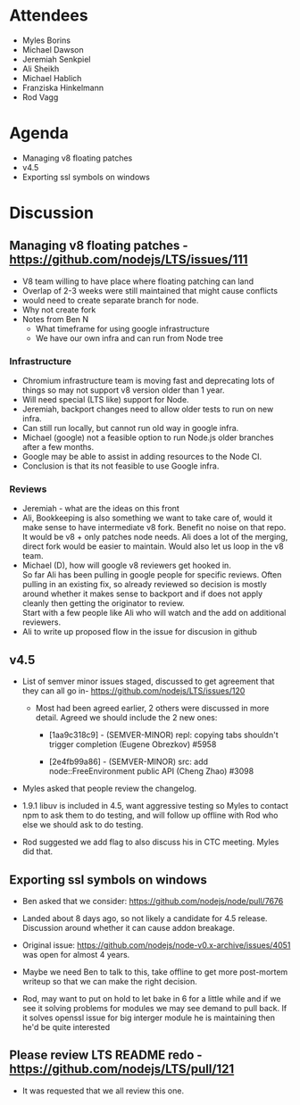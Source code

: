 # Attendees

* Myles Borins
* Michael Dawson
* Jeremiah Senkpiel
* Ali Sheikh
* Michael Hablich
* Franziska Hinkelmann
* Rod Vagg

# Agenda

* Managing v8 floating patches
* v4.5
* Exporting ssl symbols on windows

# Discussion

## Managing v8 floating patches - https://github.com/nodejs/LTS/issues/111

* V8 team willing to have place where floating patching can land
* Overlap of 2-3 weeks were still maintained that might cause conflicts
* would need to create separate branch for node.
* Why not create fork
* Notes from Ben N
  * What timeframe for using google infrastructure
  * We have our own infra and can run from Node tree

### Infrastructure
* Chromium infrastructure team is moving fast and deprecating lots of things so may
  not support v8 version older than 1 year.
* Will need special (LTS like) support for Node.
* Jeremiah, backport changes need to allow older tests to run on new infra.
* Can still run locally, but cannot run old way in google infra.
* Michael (google) not a feasible option to run Node.js older branches
  after a few months.
* Google may be able to assist in adding resources to the Node CI.
* Conclusion is that its not feasible to use Google infra.

### Reviews
* Jeremiah - what are the ideas on this front
* Ali, Bookkeeping is also something we want to take care of, would it 
  make sense to have intermediate v8 fork.  Benefit no noise on that repo.
  It would be v8 + only patches node needs.  Ali does a lot of the merging,
  direct fork would be easier to maintain.  Would also let us loop 
  in the v8 team.
* Michael (D), how will google v8 reviewers get hooked in.  
  So far Ali has been pulling in google people for specific reviews. 
  Often pulling in an existing fix, so already reviewed so decision
  is mostly around whether it makes sense to backport and if does not
  apply cleanly then getting the originator to review.  
  Start with a few people like Ali who will watch and the
  add on additional reviewers.
* Ali to write up proposed flow in the issue for discusion in
  github

## v4.5

* List of semver minor issues staged, discussed to get agreement
  that they can all go in- https://github.com/nodejs/LTS/issues/120

  * Most had been agreed earlier, 2 others were discussed in more 
    detail.  Agreed we should include the 2 new ones:

    * [1aa9c318c9] - (SEMVER-MINOR) repl: copying tabs shouldn't 
      trigger completion (Eugene Obrezkov) #5958

    * [2e4fb99a86] - (SEMVER-MINOR) src: add node::FreeEnvironment
      public API (Cheng Zhao) #3098

* Myles asked that people review the changelog.

* 1.9.1 libuv is included in 4.5, want aggressive testing so Myles
  to contact npm to ask them to do testing, and will follow up offline
  with Rod who else we should ask to do testing.

* Rod suggested we add flag to also discuss his in CTC meeting. Myles
  did that.

## Exporting ssl symbols on windows

* Ben asked that we consider: https://github.com/nodejs/node/pull/7676

* Landed about 8 days ago, so not likely a candidate for 4.5 release.
  Discussion around whether it can cause addon breakage.

* Original issue: https://github.com/nodejs/node-v0.x-archive/issues/4051
  was open for almost 4 years.

* Maybe we need Ben to talk to this, take offline to get more post-mortem
  writeup so that we can make the right decision.  

* Rod, may want to put on hold to let bake in 6 for a little while
  and if we see it solving problems for modules we may see
  demand to pull back.  If it solves openssl issue for 
  big interger module he is maintaining then he'd be quite
  interested

## Please review LTS README redo - https://github.com/nodejs/LTS/pull/121

* It was requested that we all review this one.
















